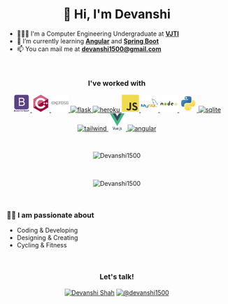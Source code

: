 <!--
### Hi there 👋

**Devanshi1500/Devanshi1500** is a ✨ _special_ ✨ repository because its `README.md` (this file) appears on your GitHub profile.

Here are some ideas to get you started:

- 🔭 I’m currently working on ...
- 🌱 I’m currently learning ...
- 👯 I’m looking to collaborate on ...
- 🤔 I’m looking for help with ...
- 💬 Ask me about ...
- 📫 How to reach me: ...
- 😄 Pronouns: ...
- ⚡ Fun fact: ...
-->
<h1 align="center">👋 Hi, I'm Devanshi</h1>

- 👩🏻‍💻 I'm a Computer Engineering Undergraduate at <a href="https://vjti.ac.in">**VJTI**</a>
- 🌱 I’m currently learning <a href="https://angular.io/">**Angular**</a> and <a href="https://spring.io/">**Spring Boot**</a>
- 📫 You can mail me at **devanshi1500@gmail.com**

<br>

<h3 align="center">I've worked with</h3>
<p align="center"> 
<a href="https://getbootstrap.com" target="_blank"> <img src="https://raw.githubusercontent.com/devicons/devicon/master/icons/bootstrap/bootstrap-plain-wordmark.svg" alt="bootstrap" width="40" height="40"/> </a> <a href="https://www.w3schools.com/cpp/" target="_blank"> <img src="https://raw.githubusercontent.com/devicons/devicon/master/icons/cplusplus/cplusplus-original.svg" alt="cplusplus" width="40" height="40"/> </a> <a href="https://expressjs.com" target="_blank"> <img src="https://raw.githubusercontent.com/devicons/devicon/master/icons/express/express-original-wordmark.svg" alt="express" width="40" height="40"/> </a> <a href="https://flask.palletsprojects.com/" target="_blank"> <img src="https://www.vectorlogo.zone/logos/pocoo_flask/pocoo_flask-icon.svg" alt="flask" width="40" height="40"/> </a> <a href="https://heroku.com" target="_blank"> <img src="https://www.vectorlogo.zone/logos/heroku/heroku-icon.svg" alt="heroku" width="40" height="40"/> </a> <a href="https://developer.mozilla.org/en-US/docs/Web/JavaScript" target="_blank"> <img src="https://raw.githubusercontent.com/devicons/devicon/master/icons/javascript/javascript-original.svg" alt="javascript" width="40" height="40"/> </a> 
<a href="https://www.mysql.com/" target="_blank"> <img src="https://raw.githubusercontent.com/devicons/devicon/master/icons/mysql/mysql-original-wordmark.svg" alt="mysql" width="40" height="40"/> </a> <a href="https://nodejs.org" target="_blank"> <img src="https://raw.githubusercontent.com/devicons/devicon/master/icons/nodejs/nodejs-original-wordmark.svg" alt="nodejs" width="40" height="40"/> </a> <a href="https://www.python.org" target="_blank"> <img src="https://raw.githubusercontent.com/devicons/devicon/master/icons/python/python-original.svg" alt="python" width="40" height="40"/> </a> <a href="https://www.sqlite.org/" target="_blank"> <img src="https://www.vectorlogo.zone/logos/sqlite/sqlite-icon.svg" alt="sqlite" width="40" height="40"/> </a> <a href="https://tailwindcss.com/" target="_blank"> <img src="https://www.vectorlogo.zone/logos/tailwindcss/tailwindcss-icon.svg" alt="tailwind" width="40" height="40"/> </a> <a href="https://vuejs.org/" target="_blank"> <img src="https://raw.githubusercontent.com/devicons/devicon/master/icons/vuejs/vuejs-original-wordmark.svg" alt="vuejs" width="40" height="40"/> </a> <a href="https://angular.io/" target="_blank"> <img src="https://www.vectorlogo.zone/logos/angular/angular-icon.svg" alt="angular" width="40" height="40"/> </a>
</p>

<br>

<p align="center">
  <img src="https://github-readme-stats.vercel.app/api?username=devanshi1500&count_private=true&hide=stars&show_icons=true&theme=gotham&include_all_commits=true" alt="Devanshi1500" />
</p><br>
  
<p align="center"><img align="center" src="https://github-readme-streak-stats.herokuapp.com/?user=Devanshi1500&theme=vue-dark" alt="Devanshi1500"/>
</p>

<br>

<h3>👨‍💻 I am passionate about</h3>

- Coding & Developing
- Designing & Creating
- Cycling & Fitness

<br>

<h3 align="center">Let's talk!</h3>
<p align="center">
<a href="https://www.linkedin.com/in/devanshi-shah-5aab44190/" target="blank"><img align="center" src="https://cdn.jsdelivr.net/npm/simple-icons@3.0.1/icons/linkedin.svg" alt="Devanshi Shah" height="30" width="40" /></a> <a href="https://twitter.com/devanshi1500" target="blank"><img align="center" src="https://cdn.jsdelivr.net/npm/simple-icons@3.0.1/icons/twitter.svg" alt="@devanshi1500" height="30" width="40" /></a>
</p>
